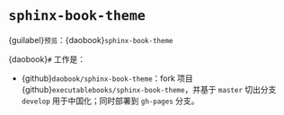 # `sphinx-book-theme`

{guilabel}`预览`：{daobook}`sphinx-book-theme`

{daobook}`#` 工作是：

- {github}`daobook/sphinx-book-theme`：fork 项目 {github}`executablebooks/sphinx-book-theme`，并基于 `master` 切出分支 `develop` 用于中国化；同时部署到 `gh-pages` 分支。
